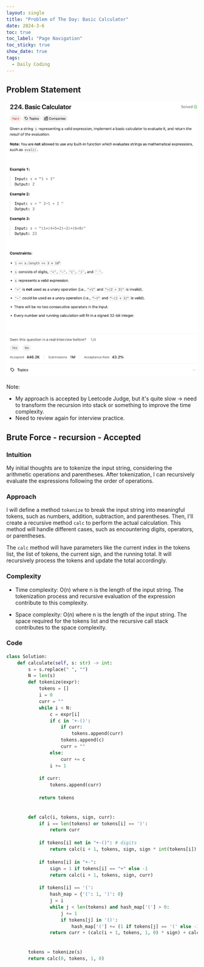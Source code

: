 ```yaml
---
layout: single
title: "Problem of The Day: Basic Calculator"
date: 2024-3-6
toc: true
toc_label: "Page Navigation"
toc_sticky: true
show_date: true
tags:
  - Daily Coding
---
```


## Problem Statement

[![problem-224](/assets/images/2024-03-06_12-04-40-problem-224.png)](/assets/images/2024-03-06_12-04-40-problem-224.png)

Note:

- My approach is accepted by Leetcode Judge, but it's quite slow -> need to transform the recursion into stack or something to improve the time complexity.
- Need to review again for interview practice.

## Brute Force - recursion - Accepted

### Intuition

My initial thoughts are to tokenize the input string, considering the arithmetic operations and parentheses. After tokenization, I can recursively evaluate the expressions following the order of operations.

### Approach

I will define a method `tokenize` to break the input string into meaningful tokens, such as numbers, addition, subtraction, and parentheses. Then, I'll create a recursive method `calc` to perform the actual calculation. This method will handle different cases, such as encountering digits, operators, or parentheses.

The `calc` method will have parameters like the current index in the tokens list, the list of tokens, the current sign, and the running total. It will recursively process the tokens and update the total accordingly.

### Complexity

- Time complexity:
  O(n) where n is the length of the input string. The tokenization process and recursive evaluation of the expression contribute to this complexity.

- Space complexity:
  O(n) where n is the length of the input string. The space required for the tokens list and the recursive call stack contributes to the space complexity.

### Code

```python
class Solution:
    def calculate(self, s: str) -> int:
        s = s.replace(" ", "")
        N = len(s)
        def tokenize(expr):
            tokens = []
            i = 0
            curr = ""
            while i < N:
                c = expr[i]
                if c in '+-()':
                    if curr:
                        tokens.append(curr)
                    tokens.append(c)
                    curr = ""
                else:
                    curr += c
                i += 1

            if curr:
                tokens.append(curr)

            return tokens


        def calc(i, tokens, sign, curr):
            if i == len(tokens) or tokens[i] == ')':
                return curr

            if tokens[i] not in "+-()": # digits
                return calc(i + 1, tokens, sign, sign * int(tokens[i]) + curr)

            if tokens[i] in "+-":
                sign = 1 if tokens[i] == "+" else -1
                return calc(i + 1, tokens, sign, curr)

            if tokens[i] == '(':
                hash_map = {'(': 1, ')': 0}
                j = i
                while j < len(tokens) and hash_map['('] > 0:
                    j += 1
                    if tokens[j] in '()':
                        hash_map['('] += (1 if tokens[j] == '(' else -1)
                return curr + (calc(i + 1, tokens, 1, 0) * sign) + calc(j + 1, tokens, 1, 0)


        tokens = tokenize(s)
        return calc(0, tokens, 1, 0)

```
